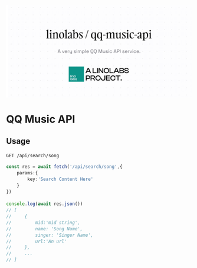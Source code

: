 ![banner](./.github/assets/banner.png)

# QQ Music API

## Usage

`GET /api/search/song`

```typescript
const res = await fetch('/api/search/song',{
    params:{
        key:'Search Content Here'
    }
})

console.log(await res.json())
// [
//     {
//         mid:'mid string',
//         name: 'Song Name',
//         singer: 'Singer Name',
//         url:'An url'
//     },
//     ...
// ]

```
